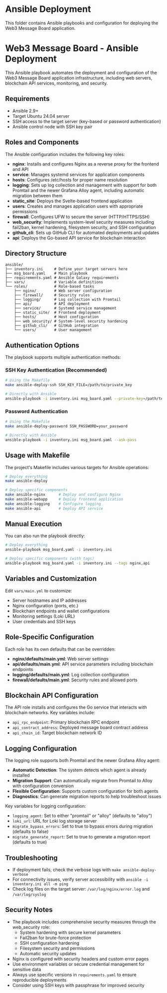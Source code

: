 # Ansible Deployment

This folder contains Ansible playbooks and configuration for deploying the Web3 Message Board application.

# Web3 Message Board - Ansible Deployment

This Ansible playbook automates the deployment and configuration of the Web3 Message Board application infrastructure, including web servers, blockchain API services, monitoring, and security.

## Requirements

- Ansible 2.9+
- Target Ubuntu 24.04 server
- SSH access to the target server (key-based or password authentication)
- Ansible control node with SSH key pair

## Roles and Components

The Ansible configuration includes the following key roles:

- **nginx**: Installs and configures Nginx as a reverse proxy for the frontend and API
- **service**: Manages systemd services for application components
- **hosts**: Configures /etc/hosts for proper name resolution
- **logging**: Sets up log collection and management with support for both Promtail and the newer Grafana Alloy agent, including automatic migration between them
- **static_site**: Deploys the Svelte-based frontend application
- **users**: Creates and manages application users with appropriate permissions
- **firewall**: Configures UFW to secure the server (HTTP/HTTPS/SSH)
- **web_security**: Implements system-level security measures including fail2ban, kernel hardening, filesystem security, and SSH configuration
- **github_cli**: Sets up GitHub CLI for automated deployments and updates
- **api**: Deploys the Go-based API service for blockchain interaction

## Directory Structure

```
ansible/
├── inventory.ini     # Define your target servers here
├── msg_board.yaml    # Main playbook
├── requirements.yaml # Ansible Galaxy requirements
├── vars/             # Variable definitions
└── roles/            # Role-based tasks
    ├── nginx/        # Web server configuration
    ├── firewall/     # Security rules
    ├── logging/      # Log collection with Promtail
    ├── api/          # API deployment
    ├── service/      # Systemd service management
    ├── static_site/  # Frontend deployment
    ├── hosts/        # Host configuration
    ├── web_security/ # System-level security hardening
    ├── github_cli/   # GitHub integration
    └── users/        # User management
```

## Authentication Options

The playbook supports multiple authentication methods:

### SSH Key Authentication (Recommended)
```bash
# Using the Makefile
make ansible-deploy-ssh SSH_KEY_FILE=/path/to/private_key

# Directly with Ansible
ansible-playbook -i inventory.ini msg_board.yaml --private-key=/path/to/private_key
```

### Password Authentication
```bash
# Using the Makefile
make ansible-deploy-password SSH_PASSWORD=your_password

# Directly with Ansible
ansible-playbook -i inventory.ini msg_board.yaml --ask-pass
```

## Usage with Makefile

The project's Makefile includes various targets for Ansible operations:

```bash
# Deploy everything
make ansible-deploy

# Deploy specific components
make ansible-nginx      # Deploy and configure Nginx
make ansible-webapp     # Deploy frontend application
make ansible-logging    # Configure logging
make ansible-api        # Deploy API service
```

## Manual Execution

You can also run the playbook directly:

```bash
# Deploy everything
ansible-playbook msg_board.yaml -i inventory.ini

# Deploy specific components (with tags)
ansible-playbook msg_board.yaml -i inventory.ini --tags nginx,api
```

## Variables and Customization

Edit `vars/main.yml` to customize:
- Server hostnames and IP addresses
- Nginx configuration (ports, etc.)
- Blockchain endpoints and wallet configurations
- Monitoring settings (Loki URL)
- User credentials and SSH keys

## Role-Specific Configuration

Each role has its own defaults that can be overridden:

- **nginx/defaults/main.yml**: Web server settings
- **api/defaults/main.yml**: API service parameters including blockchain endpoints
- **logging/defaults/main.yml**: Log collection configuration
- **firewall/defaults/main.yml**: Security rules and allowed ports

## Blockchain API Configuration

The API role installs and configures the Go service that interacts with blockchain networks. Key variables include:

- `api_rpc_endpoint`: Primary blockchain RPC endpoint
- `api_contract_address`: Deployed message board contract address
- `api_chain_id`: Target blockchain network ID

## Logging Configuration

The logging role supports both Promtail and the newer Grafana Alloy agent:

- **Automatic Detection**: The system detects which agent is already installed
- **Migration Support**: Can automatically migrate from Promtail to Alloy with configuration conversion
- **Flexible Configuration**: Supports custom configuration for both agents
- **Diagnostics**: Can generate migration reports to help troubleshoot issues

Key variables for logging configuration:
- `logging_agent`: Set to either "promtail" or "alloy" (defaults to "alloy")
- `loki_url`: URL for Loki log storage server
- `migrate_bypass_errors`: Set to true to bypass errors during migration (defaults to false)
- `migrate_generate_report`: Set to true to generate a migration report (defaults to true)

## Troubleshooting

- If deployment fails, check the verbose logs with `make ansible-deploy-verbose`
- For connectivity issues, verify server accessibility with `ansible -i inventory.ini all -m ping`
- Check log files on the target server: `/var/log/nginx/error.log` and `/var/log/syslog`

## Security Notes

- The playbook includes comprehensive security measures through the web_security role:
  - System hardening with secure kernel parameters
  - Fail2ban for brute-force protection
  - SSH configuration hardening
  - Filesystem security and permissions
  - Automatic security updates
- Nginx is configured with security headers and custom error pages
- Use environment variables or secure credential management for sensitive data
- Always use specific versions in `requirements.yaml` to ensure reproducible deployments
- Consider using SSH keys with passphrase for improved security
